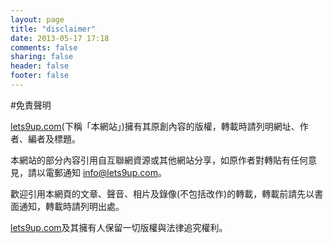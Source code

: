 ```yaml
---
layout: page
title: "disclaimer"
date: 2013-05-17 17:18
comments: false
sharing: false
header: false
footer: false
---
```

#免責聲明

[lets9up.com](http://lets9up.com)(下稱「本網站」)擁有其原創內容的版權，轉載時請列明網址、作者、編者及標題。
 
本網站的部分內容引用自互聯網資源或其他網站分享，如原作者對轉貼有任何意見，請以電郵通知 [info@lets9up.com](mailto:info@lets9up.com)。 
 
歡迎引用本網頁的文章、聲音、相片及錄像(不包括改作)的轉載，轉載前請先以書面通知，轉載時請列明出處。
 
[lets9up.com](lets9up.com)及其擁有人保留一切版權與法律追究權利。